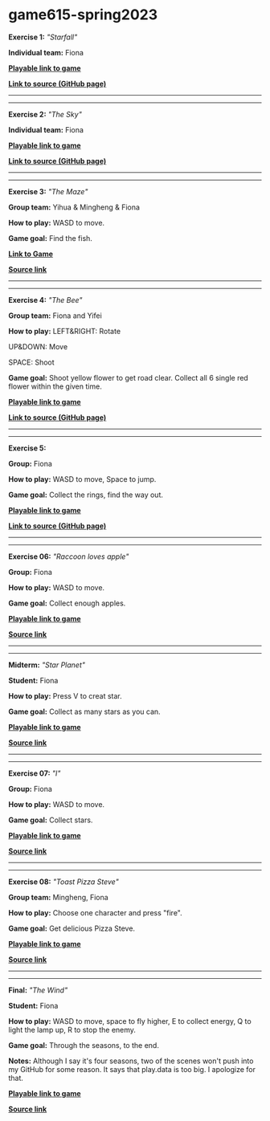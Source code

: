 # game615-spring2023
 
 
**Exercise 1:** _"Starfall"_

**Individual team:** Fiona


[**Playable link to game**](https://fiooonagao.github.io/game615-spring2023/exercises/exercise01/play/) 

[**Link to source (GitHub page)**](https://github.com/fiooonagao/game615-spring2023/tree/main/exercises/exercise01) 



________________________________________________________


________________________________________________________
 
**Exercise 2:** _"The Sky"_

**Individual team:** Fiona


[**Playable link to game**](https://fiooonagao.github.io/game615-spring2023/exercises/exercise02/play/) 

[**Link to source (GitHub page)**](https://github.com/fiooonagao/game615-spring2023/tree/main/exercises/exercise02) 


________________________________________________________


________________________________________________________

**Exercise 3:** _"The Maze"_

**Group team:** Yihua & Mingheng & Fiona 

**How to play:** 
WASD to move.

**Game goal:** 
Find the fish.

[**Link to Game**](https://mingheng117.github.io/game615-spring2023-03/exercise03/play/) 

[**Source link**](https://github.com/Mingheng117/game615-spring2023-03/tree/main/exercise03)


________________________________________________________


________________________________________________________


**Exercise 4:** _"The Bee"_

**Group team:** Fiona and Yifei

**How to play:** 
LEFT&RIGHT: Rotate

UP&DOWN: Move

SPACE: Shoot

**Game goal:** 
Shoot yellow flower to get road clear. Collect all 6 single red flower within the given time.

[**Playable link to game**](https://wy6714.github.io/game615-spring2023-04/Exercise04/play/) 

[**Link to source (GitHub page)**](https://github.com/wy6714/game615-spring2023-04) 

________________________________________________________


________________________________________________________

**Exercise 5:** 

**Group:** Fiona

**How to play:** 
WASD to move, Space to jump. 

**Game goal:** 
Collect the rings, find the way out.


[**Playable link to game**](https://fiooonagao.github.io/game615-spring2023-05/exercise05/play/) 

[**Link to source (GitHub page)**](https://github.com/FiooonaGao/game615-spring2023-05) 


________________________________________________________


________________________________________________________


**Exercise 06:** _"Raccoon loves apple"_
 
**Group:**  Fiona

**How to play:** 
WASD to move.

**Game goal:** 
Collect enough apples.

[**Playable link to game**](https://fiooonagao.github.io/game615-spring2023-06/exercise06/play/)
 
[**Source link**](https://github.com/FiooonaGao/game615-spring2023-06)


________________________________________________________


________________________________________________________

**Midterm:** _"Star Planet"_

**Student:** Fiona 

**How to play:** 
Press V to creat star.

**Game goal:**
Collect as many stars as you can.


[**Playable link to game**](http://fiooonagao.github.io/game615-spring2023-midterm/midterm/play)
 
[**Source link**](https://github.com/FiooonaGao/game615-spring2023-midterm)

________________________________________________________


________________________________________________________

**Exercise 07:** _"I"_

**Group:** Fiona 

**How to play:** 
WASD to move.

**Game goal:**
Collect stars.

[**Playable link to game**](https://fiooonagao.github.io/game615-spring2023-07/exercise07/play/)

[**Source link**](https://github.com/FiooonaGao/game615-spring2023-07)


________________________________________________________


________________________________________________________

**Exercise 08:** _"Toast Pizza Steve"_
 
**Group team:** Mingheng, Fiona 

**How to play:** 
Choose one character and press "fire".

**Game goal:** 
Get delicious Pizza Steve.

[**Playable link to game**](https://fiooonagao.github.io/game615-spring2023-08/exersice08/play/) 

[**Source link**](https://github.com/FiooonaGao/game615-spring2023-08) 

________________________________________________________


________________________________________________________

**Final:** _"The Wind"_

**Student:** Fiona 

**How to play:** 
WASD to move, space to fly higher, E to collect energy, Q to light the lamp up, R to stop the enemy.

**Game goal:**
Through the seasons, to the end.

**Notes:**
Although I say it's four seasons, two of the scenes won't push into my GitHub for some reason. 
It says that play.data is too big. I apologize for that.

[**Playable link to game**](https://fiooonagao.github.io/game615-spring2023-final1/final/play/)
 
[**Source link**](https://github.com/FiooonaGao/game615-spring2023-final1)